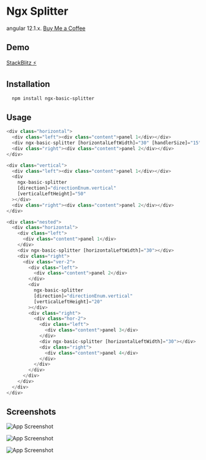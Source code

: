 # Ngx Splitter

angular 12.1.x.
[Buy Me a Coffee](https://www.buymeacoffee.com/huymax)

## Demo

[StackBlitz ⚡️](https://stackblitz.com/edit/ngx-basic-splitter)

## Installation

```bash
  npm install ngx-basic-splitter
```

## Usage

```javascript
<div class="horizontal">
  <div class="left"><div class="content">panel 1</div></div>
  <div ngx-basic-splitter [horizontalLeftWidth]="30" [handlerSize]="15"></div>
  <div class="right"><div class="content">panel 2</div></div>
</div>
```

```javascript
<div class="vertical">
  <div class="left"><div class="content">panel 1</div></div>
  <div
    ngx-basic-splitter
    [direction]="directionEnum.vertical"
    [verticalLeftHeight]="50"
  ></div>
  <div class="right"><div class="content">panel 2</div></div>
</div>

```

```javascript
<div class="nested">
  <div class="horizontal">
    <div class="left">
      <div class="content">panel 1</div>
    </div>
    <div ngx-basic-splitter [horizontalLeftWidth]="30"></div>
    <div class="right">
      <div class="ver-2">
        <div class="left">
          <div class="content">panel 2</div>
        </div>
        <div
          ngx-basic-splitter
          [direction]="directionEnum.vertical"
          [verticalLeftHeight]="20"
        ></div>
        <div class="right">
          <div class="hor-2">
            <div class="left">
              <div class="content">panel 3</div>
            </div>
            <div ngx-basic-splitter [horizontalLeftWidth]="30"></div>
            <div class="right">
              <div class="content">panel 4</div>
            </div>
          </div>
        </div>
      </div>
    </div>
  </div>
</div>

```

## Screenshots

![App Screenshot](https://raw.githubusercontent.com/huymach91/ngx-splitter/master/src/assets/horizontal.png?token=AHXRERK2COYYL33OXQYESDDBQPANQ)

![App Screenshot](https://raw.githubusercontent.com/huymach91/ngx-splitter/master/src/assets/vertical.png?token=AHXRERMUH4N5ZQ3FAWCQHR3BQPAO2)

![App Screenshot](https://raw.githubusercontent.com/huymach91/ngx-splitter/master/src/assets/nested.png?token=AHXRERPNDGQQPE42UUHCXN3BQPASC)
